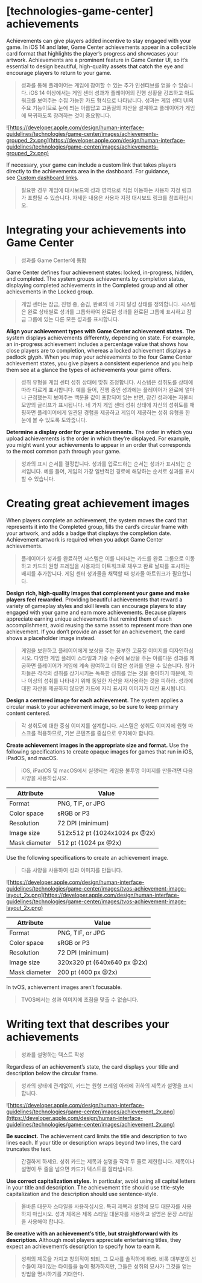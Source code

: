 # **[technologies-game-center] achievements**

Achievements can give players added incentive to stay engaged with your game. In iOS 14 and later, Game Center achievements appear in a collectible card format that highlights the player’s progress and showcases your artwork. Achievements are a prominent feature in Game Center UI, so it’s essential to design beautiful, high-quality assets that catch the eye and encourage players to return to your game.
> 성과를 통해 플레이어는 게임에 참여할 수 있는 추가 인센티브를 얻을 수 있습니다. iOS 14 이상에서는 게임 센터 성과가 플레이어의 진행 상황을 강조하고 아트워크를 보여주는 수집 가능한 카드 형식으로 나타납니다. 성과는 게임 센터 UI의 주요 기능이므로 눈에 띄는 아름답고 고품질의 자산을 설계하고 플레이어가 게임에 복귀하도록 장려하는 것이 중요합니다.
>




![https://developer.apple.com/design/human-interface-guidelines/technologies/game-center/images/achievements-grouped_2x.png](https://developer.apple.com/design/human-interface-guidelines/technologies/game-center/images/achievements-grouped_2x.png)

If necessary, your game can include a custom link that takes players directly to the achievements area in the dashboard. For guidance, see [Custom dashboard links](../technologies/game-center/custom-dashboard-links).
> 필요한 경우 게임에 대시보드의 성과 영역으로 직접 이동하는 사용자 지정 링크가 포함될 수 있습니다. 자세한 내용은 사용자 지정 대시보드 링크를 참조하십시오.
>




# **Integrating your achievements into Game Center**
> 성과를 Game Center에 통합
>




Game Center defines four achievement states: locked, in-progress, hidden, and completed. The system groups achievements by completion status, displaying completed achievements in the Completed group and all other achievements in the Locked group.
> 게임 센터는 잠금, 진행 중, 숨김, 완료의 네 가지 달성 상태를 정의합니다. 시스템은 완료 상태별로 성과를 그룹화하여 완료된 성과를 완료된 그룹에 표시하고 잠금 그룹에 있는 다른 모든 성과를 표시합니다.
>




**Align your achievement types with Game Center achievement states.** The system displays achievements differently, depending on state. For example, an in-progress achievement includes a percentage value that shows how close players are to completion, whereas a locked achievement displays a padlock glyph. When you map your achievements to the four Game Center achievement states, you give players a consistent experience and you help them see at a glance the types of achievements your game offers.
> 성취 유형을 게임 센터 성취 상태에 맞춰 조정합니다. 시스템은 성취도를 상태에 따라 다르게 표시합니다. 예를 들어, 진행 중인 성과에는 플레이어가 완료에 얼마나 근접했는지 보여주는 백분율 값이 포함되어 있는 반면, 잠긴 성과에는 자물쇠 모양의 글리프가 표시됩니다. 네 가지 게임 센터 성취 상태에 자신의 성취도를 매핑하면 플레이어에게 일관된 경험을 제공하고 게임이 제공하는 성취 유형을 한 눈에 볼 수 있도록 도와줍니다.
>




**Determine a display order for your achievements.** The order in which you upload achievements is the order in which they’re displayed. For example, you might want your achievements to appear in an order that corresponds to the most common path through your game.
> 성과의 표시 순서를 결정합니다. 성과를 업로드하는 순서는 성과가 표시되는 순서입니다. 예를 들어, 게임의 가장 일반적인 경로에 해당하는 순서로 성과를 표시할 수 있습니다.
>




# **Creating great achievement images**

When players complete an achievement, the system moves the card that represents it into the Completed group, fills the card’s circular frame with your artwork, and adds a badge that displays the completion date. Achievement artwork is required when you adopt Game Center achievements.
> 플레이어가 성과를 완료하면 시스템은 이를 나타내는 카드를 완료 그룹으로 이동하고 카드의 원형 프레임을 사용자의 아트워크로 채우고 완료 날짜를 표시하는 배지를 추가합니다. 게임 센터 성과물을 채택할 때 성과물 아트워크가 필요합니다.
>




**Design rich, high-quality images that complement your game and make players feel rewarded.** Providing beautiful achievements that reward a variety of gameplay styles and skill levels can encourage players to stay engaged with your game and earn more achievements. Because players appreciate earning unique achievements that remind them of each accomplishment, avoid reusing the same asset to represent more than one achievement. If you don’t provide an asset for an achievement, the card shows a placeholder image instead.
> 게임을 보완하고 플레이어에게 보상을 주는 풍부한 고품질 이미지를 디자인하십시오. 다양한 게임 플레이 스타일과 기술 수준에 보상을 주는 아름다운 성과를 제공하면 플레이어가 게임에 계속 참여하고 더 많은 성과를 얻을 수 있습니다. 참가자들은 각각의 성취를 상기시키는 독특한 성취를 얻는 것을 좋아하기 때문에, 하나 이상의 성취를 나타내기 위해 동일한 자산을 재사용하는 것을 피하라. 성과에 대한 자산을 제공하지 않으면 카드에 자리 표시자 이미지가 대신 표시됩니다.
>




**Design a centered image for each achievement.** The system applies a circular mask to your achievement image, so be sure to keep primary content centered.
> 각 성취도에 대한 중심 이미지를 설계합니다. 시스템은 성취도 이미지에 원형 마스크를 적용하므로, 기본 콘텐츠를 중심으로 유지해야 합니다.
>




**Create achievement images in the appropriate size and format.** Use the following specifications to create opaque images for games that run in iOS, iPadOS, and macOS.
> iOS, iPadOS 및 macOS에서 실행되는 게임용 불투명 이미지를 만들려면 다음 사양을 사용하십시오.
>




| Attribute | Value |
| --- | --- |
| Format | PNG, TIF, or JPG |
| Color space | sRGB or P3 |
| Resolution | 72 DPI (minimum) |
| Image size | 512x512 pt (1024x1024 px @2x) |
| Mask diameter | 512 pt (1024 px @2x) |

Use the following specifications to create an achievement image.
> 다음 사양을 사용하여 성과 이미지를 만듭니다.
>




![https://developer.apple.com/design/human-interface-guidelines/technologies/game-center/images/tvos-achievement-image-layout_2x.png](https://developer.apple.com/design/human-interface-guidelines/technologies/game-center/images/tvos-achievement-image-layout_2x.png)

| Attribute | Value |
| --- | --- |
| Format | PNG, TIF, or JPG |
| Color space | sRGB or P3 |
| Resolution | 72 DPI (minimum) |
| Image size | 320x320 pt (640x640 px @2x) |
| Mask diameter | 200 pt (400 px @2x) |

In tvOS, achievement images aren’t focusable.
> TVOS에서는 성과 이미지에 초점을 맞출 수 없습니다.
>




# **Writing text that describes your achievements**
> 성과를 설명하는 텍스트 작성
>




Regardless of an achievement’s state, the card displays your title and description below the circular frame.
> 성과의 상태에 관계없이, 카드는 원형 프레임 아래에 귀하의 제목과 설명을 표시합니다.
>




![https://developer.apple.com/design/human-interface-guidelines/technologies/game-center/images/achievement_2x.png](https://developer.apple.com/design/human-interface-guidelines/technologies/game-center/images/achievement_2x.png)

**Be succinct.** The achievement card limits the title and description to two lines each. If your title or description wraps beyond two lines, the card truncates the text.
> 간결하게 하세요. 성취 카드는 제목과 설명을 각각 두 줄로 제한합니다. 제목이나 설명이 두 줄을 넘으면 카드가 텍스트를 잘라냅니다.
>




**Use correct capitalization styles.** In particular, avoid using all capital letters in your title and description. The achievement title should use title-style capitalization and the description should use sentence-style.
> 올바른 대문자 스타일을 사용하십시오. 특히 제목과 설명에 모두 대문자를 사용하지 마십시오. 성과 제목은 제목 스타일 대문자를 사용하고 설명은 문장 스타일을 사용해야 합니다.
>




**Be creative with an achievement’s title, but straightforward with its description.** Although most players appreciate entertaining titles, they expect an achievement’s description to specify how to earn it.
> 성취의 제목을 가지고 창의적이 되되, 그 묘사를 솔직하게 하라. 비록 대부분의 선수들이 재미있는 타이틀을 높이 평가하지만, 그들은 성취의 묘사가 그것을 얻는 방법을 명시하기를 기대한다.
>



